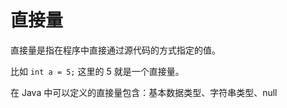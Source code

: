 # 直接量

直接量是指在程序中直接通过源代码的方式指定的值。

比如 `int a = 5;` 这里的 5 就是一个直接量。

在 Java 中可以定义的直接量包含：基本数据类型、字符串类型、null

